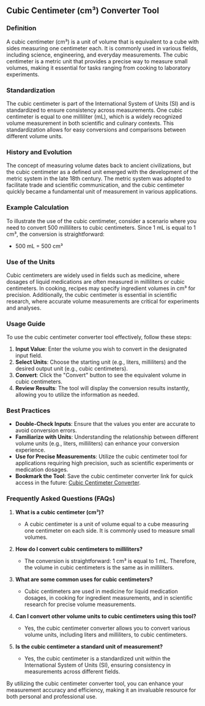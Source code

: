 ## Cubic Centimeter (cm³) Converter Tool

### Definition
A cubic centimeter (cm³) is a unit of volume that is equivalent to a cube with sides measuring one centimeter each. It is commonly used in various fields, including science, engineering, and everyday measurements. The cubic centimeter is a metric unit that provides a precise way to measure small volumes, making it essential for tasks ranging from cooking to laboratory experiments.

### Standardization
The cubic centimeter is part of the International System of Units (SI) and is standardized to ensure consistency across measurements. One cubic centimeter is equal to one milliliter (mL), which is a widely recognized volume measurement in both scientific and culinary contexts. This standardization allows for easy conversions and comparisons between different volume units.

### History and Evolution
The concept of measuring volume dates back to ancient civilizations, but the cubic centimeter as a defined unit emerged with the development of the metric system in the late 18th century. The metric system was adopted to facilitate trade and scientific communication, and the cubic centimeter quickly became a fundamental unit of measurement in various applications.

### Example Calculation
To illustrate the use of the cubic centimeter, consider a scenario where you need to convert 500 milliliters to cubic centimeters. Since 1 mL is equal to 1 cm³, the conversion is straightforward:
- 500 mL = 500 cm³

### Use of the Units
Cubic centimeters are widely used in fields such as medicine, where dosages of liquid medications are often measured in milliliters or cubic centimeters. In cooking, recipes may specify ingredient volumes in cm³ for precision. Additionally, the cubic centimeter is essential in scientific research, where accurate volume measurements are critical for experiments and analyses.

### Usage Guide
To use the cubic centimeter converter tool effectively, follow these steps:
1. **Input Value**: Enter the volume you wish to convert in the designated input field.
2. **Select Units**: Choose the starting unit (e.g., liters, milliliters) and the desired output unit (e.g., cubic centimeters).
3. **Convert**: Click the "Convert" button to see the equivalent volume in cubic centimeters.
4. **Review Results**: The tool will display the conversion results instantly, allowing you to utilize the information as needed.

### Best Practices
- **Double-Check Inputs**: Ensure that the values you enter are accurate to avoid conversion errors.
- **Familiarize with Units**: Understanding the relationship between different volume units (e.g., liters, milliliters) can enhance your conversion experience.
- **Use for Precise Measurements**: Utilize the cubic centimeter tool for applications requiring high precision, such as scientific experiments or medication dosages.
- **Bookmark the Tool**: Save the cubic centimeter converter link for quick access in the future: [Cubic Centimeter Converter](https://www.inayam.co/unit-converter/volume).

### Frequently Asked Questions (FAQs)

1. **What is a cubic centimeter (cm³)?**
   - A cubic centimeter is a unit of volume equal to a cube measuring one centimeter on each side. It is commonly used to measure small volumes.

2. **How do I convert cubic centimeters to milliliters?**
   - The conversion is straightforward: 1 cm³ is equal to 1 mL. Therefore, the volume in cubic centimeters is the same as in milliliters.

3. **What are some common uses for cubic centimeters?**
   - Cubic centimeters are used in medicine for liquid medication dosages, in cooking for ingredient measurements, and in scientific research for precise volume measurements.

4. **Can I convert other volume units to cubic centimeters using this tool?**
   - Yes, the cubic centimeter converter allows you to convert various volume units, including liters and milliliters, to cubic centimeters.

5. **Is the cubic centimeter a standard unit of measurement?**
   - Yes, the cubic centimeter is a standardized unit within the International System of Units (SI), ensuring consistency in measurements across different fields. 

By utilizing the cubic centimeter converter tool, you can enhance your measurement accuracy and efficiency, making it an invaluable resource for both personal and professional use.